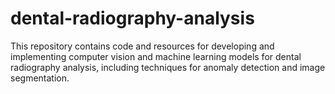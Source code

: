 # dental-radiography-analysis
This repository contains code and resources for developing and implementing computer vision and machine learning models for dental radiography analysis, including techniques for anomaly detection and image segmentation.
